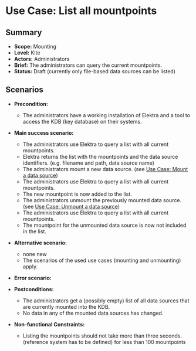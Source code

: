 # Use Case: List all mountpoints

## Summary

- **Scope:** Mounting
- **Level:** Kite
- **Actors:** Administrators
- **Brief:** The administrators can query the current mountpoints.
- **Status:** Draft (currently only file-based data sources can be listed)

## Scenarios

- **Precondition:**

  - The administrators have a working installation of Elektra and a tool to access the KDB (key database) on their systems.

- **Main success scenario:**

  - The administrators use Elektra to query a list with all current mountpoints.
  - Elektra returns the list with the mountpoints and the data source identifiers. (e.g. filename and path, data source name)
  - The administrators mount a new data source. (see [Use Case: Mount a data source](./UC_mount.md))
  - The administrators use Elektra to query a list with all current mountpoints.
  - The new mountpoint is now added to the list.
  - The administrators unmount the previously mounted data source. (see [Use Case: Unmount a data source](./UC_unmount.md))
  - The administrators use Elektra to query a list with all current mountpoints.
  - The mountpoint for the unmounted data source is now not included in the list.

- **Alternative scenario:**

  - none new
  - The scenarios of the used use cases (mounting and unmounting) apply.

- **Error scenario:**


- **Postconditions:**

  - The administrators get a (possibly empty) list of all data sources that are currently mounted into the KDB.
  - No data in any of the mounted data sources has changed.

- **Non-functional Constraints:**

  - Listing the mountpoints should not take more than three seconds. (reference system has to be defined) for less than 100 mountpoints
